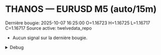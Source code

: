 # THANOS — EURUSD M5 (auto/15m)
Dernière bougie: 2025-10-07 16:25:00  O=1.16723  H=1.16725  L=1.16717  C=1.16717
Source active: twelvedata_repo

- Aucun signal sur la dernière bougie.

<details><summary>Debug</summary>

- TD_API_KEY manquant.

</details>
